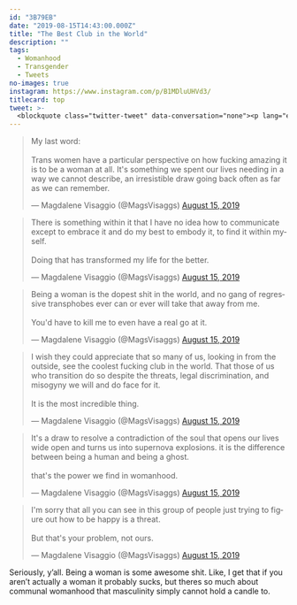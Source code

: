 ```yaml
---
id: "3B79EB"
date: "2019-08-15T14:43:00.000Z"
title: "The Best Club in the World"
description: ""
tags:
  - Womanhood
  - Transgender
  - Tweets
no-images: true
instagram: https://www.instagram.com/p/B1MDluUHVd3/
titlecard: top
tweet: >-
  <blockquote class="twitter-tweet" data-conversation="none"><p lang="en" dir="ltr">My last word:<br><br>Trans women have a particular perspective on how fucking amazing it is to be a woman at all. It&#39;s something we spent our lives needing in a way we cannot describe, an irresistible draw going back often as far as we can remember.</p>&mdash; Magdalene Visaggio (@MagsVisaggs) <a href="https://twitter.com/MagsVisaggs/status/1161831278280433664?ref_src=twsrc%5Etfw">August 15, 2019</a></blockquote>
---
```


<!--[-->
<script src="https://platform.twitter.com/widgets.js" charset="utf-8"></script>
<script>
  twttr.events.bind(
    'rendered', () => {
    jQuery('.twitter-tweet').map((i, e) => jQuery('.CallToAction', e.shadowRoot)).each((i, j) => j.hide());
  });
</script>
<div class="grid grid-row">
  <blockquote class="twitter-tweet" data-conversation="none"><p lang="en" dir="ltr">My last word:<br><br>Trans women have a particular perspective on how fucking amazing it is to be a woman at all. It&#39;s something we spent our lives needing in a way we cannot describe, an irresistible draw going back often as far as we can remember.</p>&mdash; Magdalene Visaggio (@MagsVisaggs) <a href="https://twitter.com/MagsVisaggs/status/1161831278280433664?ref_src=twsrc%5Etfw">August 15, 2019</a></blockquote>

  <blockquote class="twitter-tweet" data-conversation="none"><p lang="en" dir="ltr">There is something within it that I have no idea how to communicate except to embrace it and do my best to embody it, to find it within myself.<br><br>Doing that has transformed my life for the better.</p>&mdash; Magdalene Visaggio (@MagsVisaggs) <a href="https://twitter.com/MagsVisaggs/status/1161831561186152448?ref_src=twsrc%5Etfw">August 15, 2019</a></blockquote>

  <blockquote class="twitter-tweet" data-conversation="none"><p lang="en" dir="ltr">Being a woman is the dopest shit in the world, and no gang of regressive transphobes ever can or ever will take that away from me.<br><br>You&#39;d have to kill me to even have a real go at it.</p>&mdash; Magdalene Visaggio (@MagsVisaggs) <a href="https://twitter.com/MagsVisaggs/status/1161831794293035009?ref_src=twsrc%5Etfw">August 15, 2019</a></blockquote>

  <blockquote class="twitter-tweet" data-conversation="none"><p lang="en" dir="ltr">I wish they could appreciate that so many of us, looking in from the outside, see the coolest fucking club in the world. That those of us who transition do so despite the threats, legal discrimination, and misogyny we will and do face for it.<br><br>It is the most incredible thing.</p>&mdash; Magdalene Visaggio (@MagsVisaggs) <a href="https://twitter.com/MagsVisaggs/status/1161832514824151041?ref_src=twsrc%5Etfw">August 15, 2019</a></blockquote>

  <blockquote class="twitter-tweet" data-conversation="none"><p lang="en" dir="ltr">It&#39;s a draw to resolve a contradiction of the soul that opens our lives wide open and turns us into supernova explosions. it is the difference between being a human and being a ghost.<br><br>that&#39;s the power we find in womanhood.</p>&mdash; Magdalene Visaggio (@MagsVisaggs) <a href="https://twitter.com/MagsVisaggs/status/1161832947378544640?ref_src=twsrc%5Etfw">August 15, 2019</a></blockquote>

  <blockquote class="twitter-tweet" data-conversation="none"><p lang="en" dir="ltr">I&#39;m sorry that all you can see in this group of people just trying to figure out how to be happy is a threat.<br><br>But that&#39;s your problem, not ours.</p>&mdash; Magdalene Visaggio (@MagsVisaggs) <a href="https://twitter.com/MagsVisaggs/status/1161833146188554240?ref_src=twsrc%5Etfw">August 15, 2019</a></blockquote>
</div>
<!--]-->

Seriously, y’all. Being a woman is some awesome shit. Like, I get that if you aren’t actually a woman it probably sucks, but theres so much about communal womanhood that masculinity simply cannot hold a candle to.

